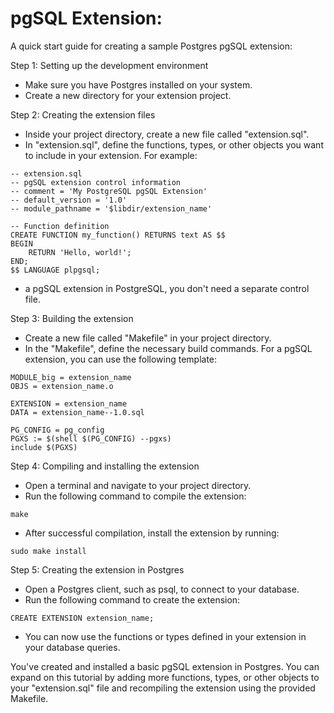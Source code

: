 # pgSQL Extension:
A quick start guide for creating a sample Postgres pgSQL extension:

Step 1: Setting up the development environment
- Make sure you have Postgres installed on your system.
- Create a new directory for your extension project.

Step 2: Creating the extension files
- Inside your project directory, create a new file called "extension.sql".
- In "extension.sql", define the functions, types, or other objects you want to include in your extension. For example:
```
-- extension.sql
-- pgSQL extension control information
-- comment = 'My PostgreSQL pgSQL Extension'
-- default_version = '1.0'
-- module_pathname = '$libdir/extension_name'

-- Function definition
CREATE FUNCTION my_function() RETURNS text AS $$
BEGIN
    RETURN 'Hello, world!';
END;
$$ LANGUAGE plpgsql;
```
- a pgSQL extension in PostgreSQL, you don't need a separate control file. 


Step 3: Building the extension
- Create a new file called "Makefile" in your project directory.
- In the "Makefile", define the necessary build commands. For a pgSQL extension, you can use the following template:
```
MODULE_big = extension_name
OBJS = extension_name.o

EXTENSION = extension_name
DATA = extension_name--1.0.sql

PG_CONFIG = pg_config
PGXS := $(shell $(PG_CONFIG) --pgxs)
include $(PGXS)
```

Step 4: Compiling and installing the extension
- Open a terminal and navigate to your project directory.
- Run the following command to compile the extension:
```
make
```
- After successful compilation, install the extension by running:
```
sudo make install
```

Step 5: Creating the extension in Postgres
- Open a Postgres client, such as psql, to connect to your database.
- Run the following command to create the extension:
```
CREATE EXTENSION extension_name;
```
- You can now use the functions or types defined in your extension in your database queries.

You've created and installed a basic pgSQL extension in Postgres. You can expand on this tutorial by adding more functions, types, or other objects to your "extension.sql" file and recompiling the extension using the provided Makefile.
